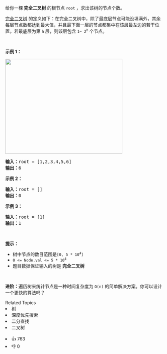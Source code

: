 <p>给你一棵<strong> 完全二叉树</strong> 的根节点 <code>root</code> ，求出该树的节点个数。</p>

<p><a href="https://baike.baidu.com/item/%E5%AE%8C%E5%85%A8%E4%BA%8C%E5%8F%89%E6%A0%91/7773232?fr=aladdin">完全二叉树</a> 的定义如下：在完全二叉树中，除了最底层节点可能没填满外，其余每层节点数都达到最大值，并且最下面一层的节点都集中在该层最左边的若干位置。若最底层为第 <code>h</code> 层，则该层包含 <code>1~&nbsp;2<sup>h</sup></code>&nbsp;个节点。</p>

<p>&nbsp;</p>

<p><strong>示例 1：</strong></p> 
<img alt="" src="https://assets.leetcode.com/uploads/2021/01/14/complete.jpg" style="width: 372px; height: 302px;" /> 
<pre>
<strong>输入：</strong>root = [1,2,3,4,5,6]
<strong>输出：</strong>6
</pre>

<p><strong>示例 2：</strong></p>

<pre>
<strong>输入：</strong>root = []
<strong>输出：</strong>0
</pre>

<p><strong>示例 3：</strong></p>

<pre>
<strong>输入：</strong>root = [1]
<strong>输出：</strong>1
</pre>

<p>&nbsp;</p>

<p><strong>提示：</strong></p>

<ul> 
 <li>树中节点的数目范围是<code>[0, 5 * 10<sup>4</sup>]</code></li> 
 <li><code>0 &lt;= Node.val &lt;= 5 * 10<sup>4</sup></code></li> 
 <li>题目数据保证输入的树是 <strong>完全二叉树</strong></li> 
</ul>

<p>&nbsp;</p>

<p><strong>进阶：</strong>遍历树来统计节点是一种时间复杂度为 <code>O(n)</code> 的简单解决方案。你可以设计一个更快的算法吗？</p>

<div><div>Related Topics</div><div><li>树</li><li>深度优先搜索</li><li>二分查找</li><li>二叉树</li></div></div><br><div><li>👍 763</li><li>👎 0</li></div>